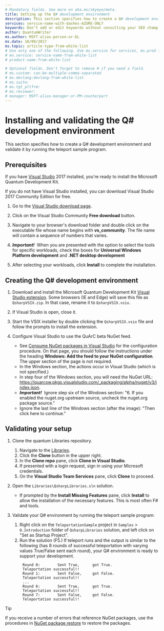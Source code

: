 ```yaml
---
# Mandatory fields. See more on aka.ms/skyeye/meta.
title: Setting up the Q# development environment 
description: This section specifies how to create a Q# development environment and validate it by running the teleport sample program. 
services: service-name-with-dashes-AZURE-ONLY 
keywords: Don’t add or edit keywords without consulting your SEO champ.
author: QuantumWriter
ms.author: MSFT-alias-person-or-DL
ms.date: 10/09/2017
ms.topic: article-type-from-white-list
# Use only one of the following. Use ms.service for services, ms.prod for on-prem. Remove the # before the relevant field.
# ms.service: service-name-from-white-list
# product-name-from-white-list

# Optional fields. Don't forget to remove # if you need a field.
# ms.custom: can-be-multiple-comma-separated
# ms.devlang:devlang-from-white-list
# ms.suite: 
# ms.tgt_pltfrm:
# ms.reviewer:
# manager: MSFT-alias-manager-or-PM-counterpart
---
```


# Installing and validating the Q# development environment

This section specifies how to create a Q# development environment and validate it by running the teleport sample program.

## Prerequisites

If you have [Visual Studio](https://www.visualstudio.com/) 2017 installed, you're ready to install the Microsoft Quantum Development Kit.

If you do not have Visual Studio installed, you can download Visual Studio 2017 Community Edition for free.
1. Go to the [Visual Studio download page](https://www.visualstudio.com/downloads/).

1. Click on the Visual Studio Community **Free download** button.

2. Navigate to your browser's download folder and double click on the executable file whose name begins with **vs_community**. The file name will contain a sequence of numbers that varies.

3. _**Important!**_ &nbsp;When you are presented with the option to select the tools for specific workloads, check the boxes for **Universal Windows Platform development** and **.NET desktop development**

4. After selecting your workloads, click **Install** to complete the installation.

## Creating the Q# development environment 

1. Download and install the Microsoft Quantum Development Kit <!--- TODO: Correct link --> [Visual Studio extension](https://solidrepo.blob.core.windows.net/alpha/latest/QsharpVSIX.vsix). 
Some browsers (IE and Edge) will save this file as `QsharpVSIX.zip`. In that case, rename it to `QsharpVSIX.vsix`.

1. If Visual Studio is open, close it.

1. Start the VSIX installer by double clicking the `QsharpVSIX.vsix` file and follow the prompts to install the extension.

1. Configure Visual Studio to use the QuArC beta NuGet feed. 
    - See [Consume NuGet packages in Visual Studio](https://www.visualstudio.com/en-us/docs/package/nuget/consume) for the configuration procedure. On that page, you should follow the instructions under the heading **Windows: Add the feed to your NuGet configuration**. The upper section of the page is not required.
    - In the Windows section, the actions occur in Visual Studio (which is not specified.)
    - In step four of the Windows section, you will need the NuGet URL: https://quarcsw.pkgs.visualstudio.com/_packaging/alpha/nuget/v3/index.json.
    - _**Important!**_  &nbsp;Ignore step six of the Windows section: "6. If you enabled the nuget.org upstream source, uncheck the nuget.org package source."
    - Ignore the last line of the Windows section (after the image): "Then click here to continue."

## Validating your setup

1. Clone the quantum Libraries repository.
    1. Navigate to the [Libraries](https://github.com/microsoft/quantum).
    2. Click the **Clone** button in the upper right.
    3. In the **Clone repo** pane, click **Clone in Visual Studio**.
    4. If presented with a login request, sign in using your Microsoft credentials.
    5. On the **Visual Studio Team Services** pane, click **Clone** to proceed.

2. Open the `Libraries\QsharpLibraries.sln` solution. 
    - If prompted by the **Install Missing Features** pane, click **Install** to allow the installation of the necessary features. This is most often F# and tools.

3. Validate your Q# environment by running the teleport sample program:
    
   1. Right click on the `TeleportationSample` project in `Samples` > `0.Introduction` folder of `QsharpLibraries` solution, and left click on "Set as Startup Project".
   2. Run the solution (F5.) If teleport runs and the output is similar to the following (has 8 rounds of successful teleportation with varying values True/False sent each round), your Q# environment is ready to support your development.

```
        Round 0:        Sent True,      got True. 
        Teleportation successful!!
        Round 1:        Sent False,     got False. 
        Teleportation successful!!
        ...
        Round 6:        Sent True,      got True. 
        Teleportation successful!!
        Round 7:        Sent False,     got False. 
        Teleportation successful!!
```

> [!Tip]
> If you receive a number of errors that reference NuGet packages, use the procedures in [NuGet package restore](https://docs.microsoft.com/en-us/nuget/consume-packages/package-restore) to restore the packages.

